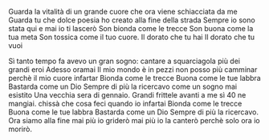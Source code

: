 Guarda la vitalità 
di un grande cuore
che ora viene 
schiacciata da me
Guarda tu che dolce poesia
ho creato alla fine della strada
Sempre io sono stata qui
e mai io ti lascerò
Son bionda come le trecce 
Son buona come la tua meta
Son tossica come il tuo cuore. 
Il dorato che tu hai
Il dorato che tu vuoi
 
Sì tanto tempo fa 
avevo un gran sogno: 
cantare a squarciagola 
più dei grandi eroi
Adesso oramai
Il mio mondo è in pezzi
non posso più camminar
perchè il mio cuore infartar
Bionda come le trecce
Buona come le tue labbra
Bastarda come un Dio
Sempre di più la ricercavo
come un sogno mai esistito
Una vecchia sera di gennaio.
Grandi frittele avanti a me
sì 40 ne mangiai.
chissà che cosa feci
quando io infartai
Bionda come le trecce
Buona come le tue labbra
Bastarda come un Dio
Sempre di più la ricercavo. 
Ora siamo alla fine 
mai più io griderò 
mai più io la canterò
perchè solo ora io 
morirò. 
